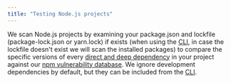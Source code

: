 ```yaml
---
title: "Testing Node.js projects"
---
```

We scan Node.js projects by examining your package.json and lockfile (package-lock.json or yarn.lock) if exists (when using the [CLI](/docs/using-snyk/), in case the lockfile doesn't exist we will scan the installed packages) to compare the specific versions of every [direct and deep dependency](/docs/faqs/#about-known-vulnerabilities) in your project against our [npm vulnerability database](/vuln?type=npm).
We ignore development dependencies by default, but they can be included from the [CLI](/docs/using-snyk/).
